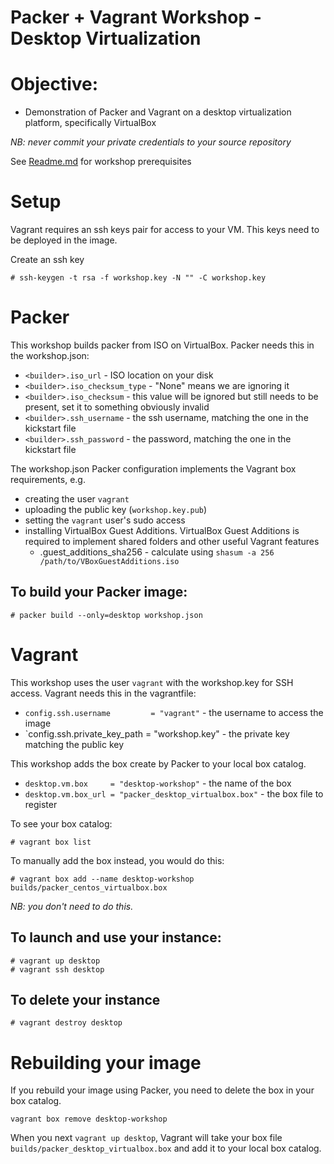 Packer + Vagrant Workshop - Desktop Virtualization
==================================================

# Objective:

* Demonstration of Packer and Vagrant on a desktop virtualization platform, specifically VirtualBox

*NB: never commit your private credentials to your source repository* 

See [Readme.md](Readme.md) for workshop prerequisites

# Setup
Vagrant requires an ssh keys pair for access to your VM. This keys need to be deployed in the image.

Create an ssh key
```
# ssh-keygen -t rsa -f workshop.key -N "" -C workshop.key
```

# Packer
This workshop builds packer from ISO on VirtualBox. Packer needs this in the workshop.json:

* `<builder>.iso_url`           - ISO location on your disk
* `<builder>.iso_checksum_type` - "None" means we are ignoring it
* `<builder>.iso_checksum`      - this value will be ignored but still needs to be present, set it to something obviously invalid
* `<builder>.ssh_username`      - the ssh username, matching the one in the kickstart file
* `<builder>.ssh_password`      - the password, matching the one in the kickstart file

The workshop.json Packer configuration implements the Vagrant box requirements, e.g.

* creating the user `vagrant`
* uploading the public key (`workshop.key.pub`)
* setting the `vagrant` user's sudo access
* installing VirtualBox Guest Additions. VirtualBox Guest Additions is required to implement shared folders and other useful Vagrant features
    * <builder>.guest_additions_sha256 - calculate using `shasum -a 256 /path/to/VBoxGuestAdditions.iso`

## To build your Packer image:

```
# packer build --only=desktop workshop.json
```

# Vagrant
This workshop uses the user `vagrant` with the workshop.key for SSH access. Vagrant needs this in the vagrantfile:

* `config.ssh.username         = "vagrant"` - the username to access the image
* `config.ssh.private_key_path = "workshop.key" - the private key matching the public key

This workshop adds the box create by Packer to your local box catalog.

* `desktop.vm.box     = "desktop-workshop"` - the name of the box
* `desktop.vm.box_url = "packer_desktop_virtualbox.box"` - the box file to register

To see your box catalog:
```
# vagrant box list
```

To manually add the box instead, you would do this:
```
# vagrant box add --name desktop-workshop builds/packer_centos_virtualbox.box
```

*NB: you don't need to do this.*

## To launch and use your instance:

```
# vagrant up desktop
# vagrant ssh desktop
```

## To delete your instance
```
# vagrant destroy desktop
```


# Rebuilding your image
If you rebuild your image using Packer, you need to delete the box in your box catalog.
```
vagrant box remove desktop-workshop
```

When you next `vagrant up desktop`, Vagrant will take your box file `builds/packer_desktop_virtualbox.box` and add it to your local box catalog.
